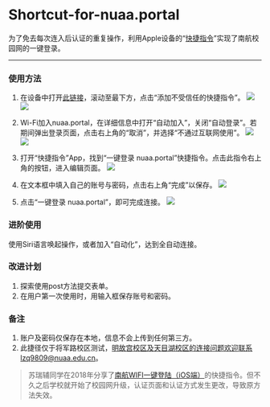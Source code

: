 # Shortcut-for-nuaa.portal

为了免去每次连入后认证的重复操作，利用Apple设备的“[快捷指令](https://support.apple.com/zh-cn/guide/shortcuts/welcome/ios)”实现了南航校园网的一键登录。

***

### 使用方法

1. 在设备中打开[此链接](https://www.icloud.com/shortcuts/4c23b07e15614e3fb4e32aa1f4c473ed)，滚动至最下方，点击“添加不受信任的快捷指令”。
![](https://github.com/richardoLee/Shortcut-for-nuaa.portal/blob/main/images/IMG_4571.jpg) ![](https://github.com/richardoLee/Shortcut-for-nuaa.portal/blob/main/images/IMG_4572.jpg)

2. Wi-Fi加入nuaa.portal，在详细信息中打开“自动加入”，关闭“自动登录”。若期间弹出登录页面，点击右上角的“取消”，并选择“不通过互联网使用”。
![](https://github.com/richardoLee/Shortcut-for-nuaa.portal/blob/main/images/IMG_4564.jpg)
![](https://github.com/richardoLee/Shortcut-for-nuaa.portal/blob/main/images/IMG_4566.jpg)

3. 打开“快捷指令”App，找到“一键登录 nuaa.portal”快捷指令。点击此指令右上角的按钮，进入编辑页面。
![](https://github.com/richardoLee/Shortcut-for-nuaa.portal/blob/main/images/IMG_4567.jpg)

4. 在文本框中填入自己的账号与密码，点击右上角“完成”以保存。
![](https://github.com/richardoLee/Shortcut-for-nuaa.portal/blob/main/images/IMG_4568.jpg)

5. 点击“一键登录 nuaa.portal”，即可完成连接。
![](https://github.com/richardoLee/Shortcut-for-nuaa.portal/blob/main/images/IMG_1386.jpg)

### 进阶使用
使用Siri语言唤起操作，或者加入“自动化”，达到全自动连接。

### 改进计划

1. 探索使用post方法提交表单。
2. 在用户第一次使用时，用输入框保存账号和密码。

### 备注

1. 账户及密码仅保存在本地，信息不会上传到任何第三方。
2. 此捷径仅于将军路校区测试，明故宫校区及天目湖校区的连接问题欢迎联系lzq9809@nuaa.edu.cn。

> 苏瑞辅同学在2018年分享了[南航WIFI一键登陆（iOS端）](https://mp.weixin.qq.com/s/oHO-tEKWnKNPc1hLZkyPUg)的快捷指令。但不久之后学校就开始了校园网升级，认证页面和认证方式发生更改，导致原方法失效。
